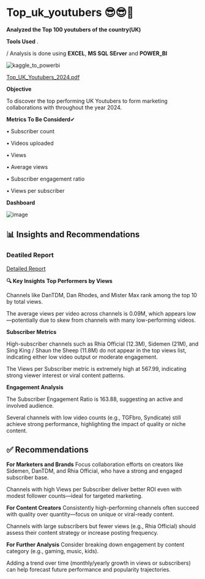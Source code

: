 # Top_uk_youtubers   😎😎🤞
**Analyzed the Top 100 youtubers of the country(UK)**


**Tools Used** .

/ Analysis is done using **EXCEL**, **MS SQL SErver** and **POWER_BI**

![kaggle_to_powerbi](https://github.com/PrakashRanjanShrivastava/top_uk_youtubers/assets/116681622/a96e81a1-e2a2-4076-9acf-155a01f1b7f4)


[Top_UK_Youtubers_2024.pdf](https://github.com/PrakashRanjanShrivastava/top_uk_youtubers/files/15299483/Top_UK_Youtubers_2024.pdf)

**Objective**

To discover the top performing UK Youtubers to form marketing collaborations with throughout the
year 2024.


**Metrics To Be Considerd**✔

• Subscriber count

• Videos uploaded

• Views

• Average views

• Subscriber engagement ratio

• Views per subscriber

**Dashboard**


![image](https://github.com/PrakashRanjanShrivastava/top_uk_youtubers/assets/116681622/e7fd5cdb-1eb3-4770-9129-4cc1c339d467)

## 📊 Insights and Recommendations
### Deatiled Report 
<a href ="https://github.com/PrakashRanjanShrivastava/Top_UK_Youtubers/blob/main/Detailed%20Report/Report">Detailed Report</a>

**🔍 Key Insights**
**Top Performers by Views**

Channels like DanTDM, Dan Rhodes, and Mister Max rank among the top 10 by total views.

The average views per video across channels is 0.09M, which appears low—potentially due to skew from channels with many low-performing videos.

**Subscriber Metrics**

High-subscriber channels such as Rhia Official (12.3M), Sidemen (21M), and Sing King / Shaun the Sheep (11.8M) do not appear in the top views list, indicating either low video output or moderate engagement.

The Views per Subscriber metric is extremely high at 567.99, indicating strong viewer interest or viral content patterns.

**Engagement Analysis**

The Subscriber Engagement Ratio is 163.88, suggesting an active and involved audience.

Several channels with low video counts (e.g., TGFbro, Syndicate) still achieve strong performance, highlighting the impact of quality or niche content.

## ✅ Recommendations
**For Marketers and Brands**
Focus collaboration efforts on creators like Sidemen, DanTDM, and Rhia Official, who have a strong and engaged subscriber base.

Channels with high Views per Subscriber deliver better ROI even with modest follower counts—ideal for targeted marketing.

**For Content Creators**
Consistently high-performing channels often succeed with quality over quantity—focus on unique or viral-ready content.

Channels with large subscribers but fewer views (e.g., Rhia Official) should assess their content strategy or increase posting frequency.

**For Further Analysis**
Consider breaking down engagement by content category (e.g., gaming, music, kids).

Adding a trend over time (monthly/yearly growth in views or subscribers) can help forecast future performance and popularity trajectories.



